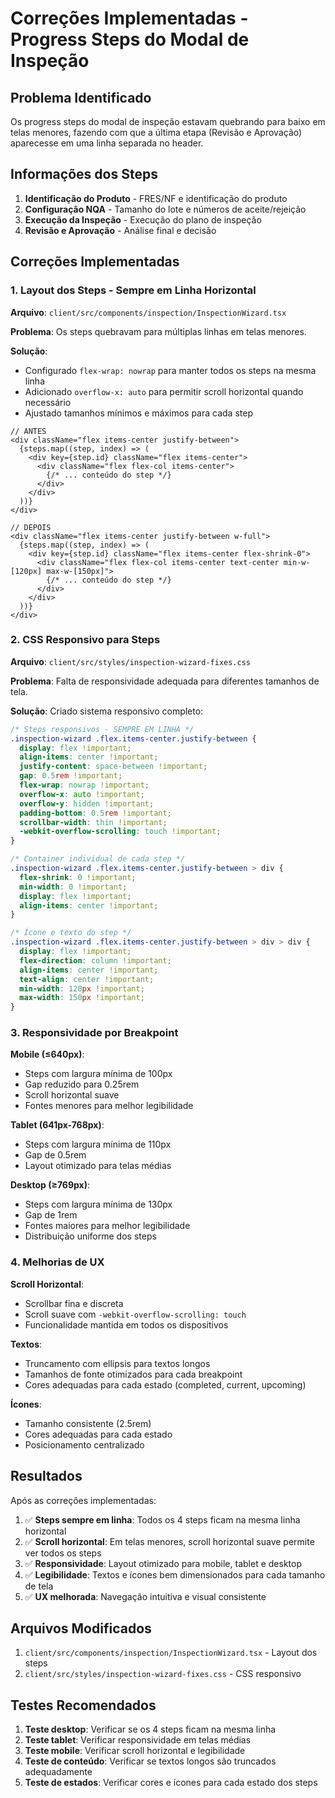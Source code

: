 # Correções Implementadas - Progress Steps do Modal de Inspeção

## Problema Identificado

Os progress steps do modal de inspeção estavam quebrando para baixo em telas menores, fazendo com que a última etapa (Revisão e Aprovação) aparecesse em uma linha separada no header.

## Informações dos Steps

1. **Identificação do Produto** - FRES/NF e identificação do produto
2. **Configuração NQA** - Tamanho do lote e números de aceite/rejeição  
3. **Execução da Inspeção** - Execução do plano de inspeção
4. **Revisão e Aprovação** - Análise final e decisão

## Correções Implementadas

### 1. Layout dos Steps - Sempre em Linha Horizontal

**Arquivo**: `client/src/components/inspection/InspectionWizard.tsx`

**Problema**: Os steps quebravam para múltiplas linhas em telas menores.

**Solução**: 
- Configurado `flex-wrap: nowrap` para manter todos os steps na mesma linha
- Adicionado `overflow-x: auto` para permitir scroll horizontal quando necessário
- Ajustado tamanhos mínimos e máximos para cada step

```tsx
// ANTES
<div className="flex items-center justify-between">
  {steps.map((step, index) => (
    <div key={step.id} className="flex items-center">
      <div className="flex flex-col items-center">
        {/* ... conteúdo do step */}
      </div>
    </div>
  ))}
</div>

// DEPOIS
<div className="flex items-center justify-between w-full">
  {steps.map((step, index) => (
    <div key={step.id} className="flex items-center flex-shrink-0">
      <div className="flex flex-col items-center text-center min-w-[120px] max-w-[150px]">
        {/* ... conteúdo do step */}
      </div>
    </div>
  ))}
</div>
```

### 2. CSS Responsivo para Steps

**Arquivo**: `client/src/styles/inspection-wizard-fixes.css`

**Problema**: Falta de responsividade adequada para diferentes tamanhos de tela.

**Solução**: Criado sistema responsivo completo:

```css
/* Steps responsivos - SEMPRE EM LINHA */
.inspection-wizard .flex.items-center.justify-between {
  display: flex !important;
  align-items: center !important;
  justify-content: space-between !important;
  gap: 0.5rem !important;
  flex-wrap: nowrap !important;
  overflow-x: auto !important;
  overflow-y: hidden !important;
  padding-bottom: 0.5rem !important;
  scrollbar-width: thin !important;
  -webkit-overflow-scrolling: touch !important;
}

/* Container individual de cada step */
.inspection-wizard .flex.items-center.justify-between > div {
  flex-shrink: 0 !important;
  min-width: 0 !important;
  display: flex !important;
  align-items: center !important;
}

/* Ícone e texto do step */
.inspection-wizard .flex.items-center.justify-between > div > div {
  display: flex !important;
  flex-direction: column !important;
  align-items: center !important;
  text-align: center !important;
  min-width: 120px !important;
  max-width: 150px !important;
}
```

### 3. Responsividade por Breakpoint

**Mobile (≤640px)**:
- Steps com largura mínima de 100px
- Gap reduzido para 0.25rem
- Scroll horizontal suave
- Fontes menores para melhor legibilidade

**Tablet (641px-768px)**:
- Steps com largura mínima de 110px
- Gap de 0.5rem
- Layout otimizado para telas médias

**Desktop (≥769px)**:
- Steps com largura mínima de 130px
- Gap de 1rem
- Fontes maiores para melhor legibilidade
- Distribuição uniforme dos steps

### 4. Melhorias de UX

**Scroll Horizontal**:
- Scrollbar fina e discreta
- Scroll suave com `-webkit-overflow-scrolling: touch`
- Funcionalidade mantida em todos os dispositivos

**Textos**:
- Truncamento com ellipsis para textos longos
- Tamanhos de fonte otimizados para cada breakpoint
- Cores adequadas para cada estado (completed, current, upcoming)

**Ícones**:
- Tamanho consistente (2.5rem)
- Cores adequadas para cada estado
- Posicionamento centralizado

## Resultados

Após as correções implementadas:

1. ✅ **Steps sempre em linha**: Todos os 4 steps ficam na mesma linha horizontal
2. ✅ **Scroll horizontal**: Em telas menores, scroll horizontal suave permite ver todos os steps
3. ✅ **Responsividade**: Layout otimizado para mobile, tablet e desktop
4. ✅ **Legibilidade**: Textos e ícones bem dimensionados para cada tamanho de tela
5. ✅ **UX melhorada**: Navegação intuitiva e visual consistente

## Arquivos Modificados

1. `client/src/components/inspection/InspectionWizard.tsx` - Layout dos steps
2. `client/src/styles/inspection-wizard-fixes.css` - CSS responsivo

## Testes Recomendados

1. **Teste desktop**: Verificar se os 4 steps ficam na mesma linha
2. **Teste tablet**: Verificar responsividade em telas médias
3. **Teste mobile**: Verificar scroll horizontal e legibilidade
4. **Teste de conteúdo**: Verificar se textos longos são truncados adequadamente
5. **Teste de estados**: Verificar cores e ícones para cada estado dos steps
